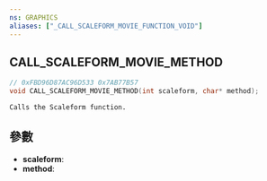 ```yaml
---
ns: GRAPHICS
aliases: ["_CALL_SCALEFORM_MOVIE_FUNCTION_VOID"]
---
```

## CALL_SCALEFORM_MOVIE_METHOD

```c
// 0xFBD96D87AC96D533 0x7AB77B57
void CALL_SCALEFORM_MOVIE_METHOD(int scaleform, char* method);
```

```
Calls the Scaleform function.  
```

## 參數
* **scaleform**: 
* **method**: 

